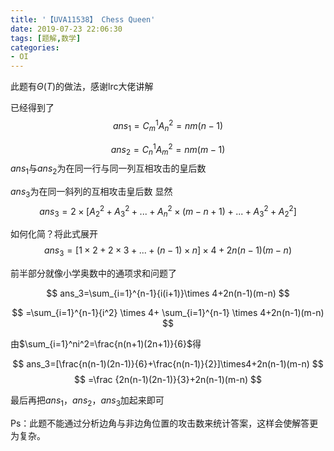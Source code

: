```yaml
---
title: '【UVA11538】 Chess Queen'
date: 2019-07-23 22:06:30
tags: [题解,数学]
categories:
- OI   
---
```


此题有$\Theta(T)$的做法，感谢lrc大佬讲解

<!--more-->

已经得到了
$$
ans_1=C_m^1A_n^2=nm(n-1)
$$

$$
ans_2=C_n^1A_m^2=nm(m-1)
$$
$ans_1$与$ans_2$为在同一行与同一列互相攻击的皇后数

$ans_3$为在同一斜列的互相攻击皇后数
显然
$$
ans_3=2\times[A_2^2+A_3^2+...+A_n^2\times(m-n+1)+...+A_3^2+A_2^2]
$$

如何化简？将此式展开
$$
ans_3=[1\times2+2\times3+...+(n-1)\times n]\times4+2n(n-1)(m-n)
$$

前半部分就像小学奥数中的通项求和问题了


$$
ans_3=\sum_{i=1}^{n-1}{i(i+1)}\times 4+2n(n-1)(m-n)
$$

$$
=\sum_{i=1}^{n-1}{i^2} \times 4+ \sum_{i=1}^{n-1} \times 4+2n(n-1)(m-n)
$$

由$\sum_{i=1}^ni^2=\frac{n(n+1)(2n+1)}{6}$得

$$
ans_3=[\frac{n(n-1)(2n-1)}{6}+\frac{n(n-1)}{2}]\times4+2n(n-1)(m-n)
$$
$$
=\frac {2n(n-1)(2n-1)}{3}+2n(n-1)(m-n)
$$

最后再把$ans_1$，$ans_2$，$ans_3$加起来即可



Ps：此题不能通过分析边角与非边角位置的攻击数来统计答案，这样会使解答更为复杂。